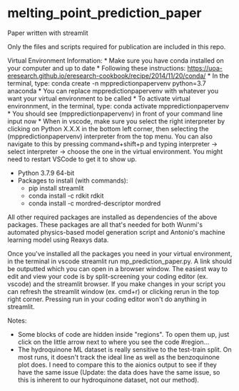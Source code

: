 # melting_point_prediction_paper

Paper written with streamlit

Only the files and scripts required for publication are included in this repo.


Virtual Environment Information:
    * Make sure you have conda installed on your computer and up to date
    * Following these instructions: https://uoa-eresearch.github.io/eresearch-cookbook/recipe/2014/11/20/conda/
    * In the terminal, type: conda create -n mppredictionpapervenv python=3.7 anaconda
        * You can replace mppredictionpapervenv with whatever you want your virtual environment to be called
    * To activate virtual environnment, in the terminal, type: conda activate mppredictionpapervenv
        * You should see (mppredictionpapervenv) in front of your command line input now
    * When in vscode, make sure you select the right interpreter by clicking on Python X.X.X in the bottom left corner, then selecting the (mppredictionpapervenv) interpreter from the top menu. You can also navigate to this by pressing command+shift+p and typing interpreter -> select interpreter -> choose the one in the virtual environment. You might need to restart VSCode to get it to show up.

* Python 3.7.9 64-bit
* Packages to install (with commands):
    * pip install streamlit
    * conda install -c rdkit rdkit
    * conda install -c mordred-descriptor mordred

All other required packages are installed as dependencies of the above packages. These packages are all that's needed for both Wunmi's automated physics-based model generation script and Antonio's machine learning model using Reaxys data.

Once you've installed all the packages you need in your virtual environment, in the terminal in vscode streamlit run mp_prediction_paper.py. A link should be outputted which you can open in a browser window. The easiest way to edit and  view your code is by split-screening your coding editor (ex. vscode) and the streamlit browser. If you make changes in your script you can refresh the streamlit window (ex. cmd+r) or clicking rerun in the top right corner. Pressing run in your coding editor won't do anything in streamlit.

Notes:

* Some blocks of code are hidden inside "regions". To open them up, just click on the little arrow next to where you see the code #region...
* The hydroquinone ML dataset is really sensitive to the test-train split. On most runs, it doesn't track the ideal line as well as the benzoquinone plot does. I need to compare this to the aionics output to see if they have the same issue (Update: the data does have the same issue, so this is inherent to our hydroquinone dataset, not our method).
